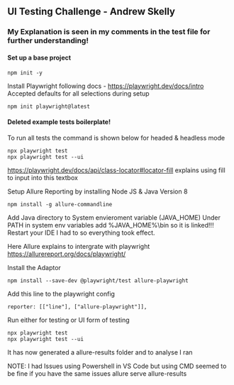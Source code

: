 ## UI Testing Challenge - Andrew Skelly
### My Explanation is seen in my comments in the test file for further understanding!
#### Set up a base project
```
npm init -y
```

Install Playwright following docs - https://playwright.dev/docs/intro
Accepted defaults for all selections during setup
```
npm init playwright@latest
```

#### Deleted example tests boilerplate!

To run all tests the command is shown below for headed & headless mode
``` 
npx playwright test
npx playwright test --ui  
```

https://playwright.dev/docs/api/class-locator#locator-fill
explains using fill to input into this textbox

Setup Allure Reporting by installing Node JS & Java Version 8
```
npm install -g allure-commandline
```

Add Java directory to System envieroment variable (JAVA_HOME)
Under PATH in system env variables add %JAVA_HOME%\bin so it is linked!!!
Restart your IDE I had to so everything took effect.

Here Allure explains to intergrate with playwright
https://allurereport.org/docs/playwright/

Install the Adaptor
```
npm install --save-dev @playwright/test allure-playwright
```

Add this line to the playwright config
```
reporter: [["line"], ["allure-playwright"]],
```

Run either for testing or UI form of testing
```
npx playwright test
npx playwright test --ui  
```

It has now generated a allure-results folder and to analyse I ran

NOTE: I had Issues using Powershell in VS Code but using CMD seemed to be fine if you have the same issues
allure serve allure-results

